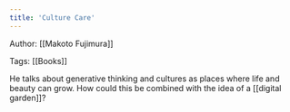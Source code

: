 ```yaml
---
title: 'Culture Care'
---
```


Author: [[Makoto Fujimura]]

Tags: [[Books]]

He talks about generative thinking and cultures as places where life and beauty can grow. How could this be combined with the idea of a [[digital garden]]?
